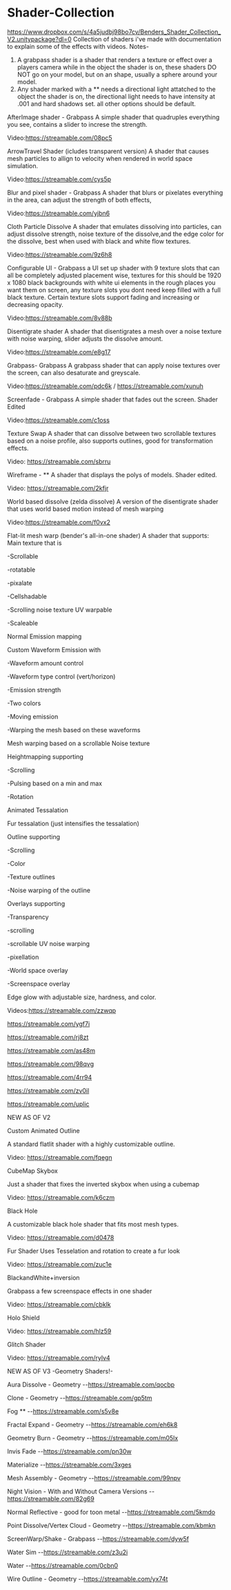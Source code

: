 # Shader-Collection
https://www.dropbox.com/s/4a5judbj98bo7cv/Benders_Shader_Collection_V2.unitypackage?dl=0
Collection of shaders i've made with documentation to explain some of the effects with videos.
Notes-
1) A grabpass shader is a shader that renders a texture or effect over a players camera while in the object the shader is on, these shaders DO NOT go on your model, but on an shape, usually a sphere around your model.
2) Any shader marked with a ** needs a directional light attatched to the object the shader is on, the directional light needs to have intensity at .001 and hard shadows set. all other options should be default.

AfterImage shader - Grabpass
A simple shader that quadruples everything you see, contains a slider to increse the strength.

Video:https://streamable.com/08pc5

ArrowTravel Shader (icludes transparent version)
A shader that causes mesh particles to allign to velocity when rendered in world space simulation.

Video:https://streamable.com/cys5p

Blur and pixel shader - Grabpass
A shader that blurs or pixelates everything in the area, can adjust the strength of both effects,

Video:https://streamable.com/yjbn6

Cloth Particle Dissolve
A shader that emulates dissolving into particles, can adjust dissolve strength, noise texture of the dissolve,and the edge color for the dissolve, best when used with black and white flow textures.

Video:https://streamable.com/9z6h8

Configurable UI - Grabpass
a UI set up shader with 9 texture slots that can all be completely adjusted placement wise, textures for this should be 1920 x 1080 black backgrounds with white ui elements in the rough places you want them on screen, any texture slots you dont need keep filled with a full black texture. Certain texture slots support fading and increasing or decreasing opacity.

Video:https://streamable.com/8v88b

Disentigrate shader
A shader that disentigrates a mesh over a noise texture with noise warping, slider adjusts the dissolve amount.

Video:https://streamable.com/e8g17

Grabpass- Grabpass
A grabpass shader that can apply noise textures over the screen, can also desaturate and greyscale.

Video:https://streamable.com/pdc6k / https://streamable.com/xunuh

Screenfade - Grabpass
A simple shader that fades out the screen. Shader Edited

Video:https://streamable.com/c1oss 

Texture Swap
A shader that can dissolve between two scrollable textures based on a noise profile, also supports outlines, good for transformation effects.

Video: https://streamable.com/sbrru

Wireframe - **
A shader that displays the polys of models. Shader edited.

Video: https://streamable.com/2kfjr

World based dissolve (zelda dissolve)
A version of the disentigrate shader that uses world based motion instead of mesh warping

Video:https://streamable.com/f0vx2

Flat-lit mesh warp (bender's all-in-one shader)
A shader that supports:
Main texture that is
 
 -Scrollable
 
 -rotatable
 
 -pixalate
 
 -Cellshadable
 
 -Scrolling noise texture UV warpable
 
 -Scaleable

Normal Emission mapping

Custom Waveform Emission with
 
 -Waveform amount control
 
 -Waveform type control (vert/horizon)
 
 -Emission strength
 
 -Two colors
 
 -Moving emission
 
 -Warping the mesh based on these waveforms

Mesh warping based on a scrollable Noise texture

Heightmapping supporting

-Scrolling

-Pulsing based on a min and max

-Rotation

Animated Tessalation

Fur tessalation (just intensifies the tessalation)

Outline supporting

-Scrolling

-Color

-Texture outlines

-Noise warping of the outline

Overlays supporting

-Transparency

-scrolling

-scrollable UV noise warping

-pixellation

-World space overlay

-Screenspace overlay

Edge glow with adjustable size, hardness, and color.

Videos:https://streamable.com/zzwqp

https://streamable.com/ygf7i

https://streamable.com/rj8zt

https://streamable.com/as48m

https://streamable.com/98qvg

https://streamable.com/4rr94

https://streamable.com/zv0il

https://streamable.com/uplic


NEW AS OF V2

Custom Animated Outline

A standard flatlit shader with a highly customizable outline.

Video: https://streamable.com/fqegn


CubeMap Skybox

Just a shader that fixes the inverted skybox when using a cubemap

Video: https://streamable.com/k6czm


Black Hole

A customizable black hole shader that fits most mesh types.

Video: https://streamable.com/d0478


Fur Shader
Uses Tesselation and rotation to create a fur look

Video: https://streamable.com/zuc1e


BlackandWhite+inversion

Grabpass a few screenspace effects in one shader

Video: https://streamable.com/cbklk


Holo Shield

Video: https://streamable.com/hlz59


Glitch Shader

Video: https://streamable.com/rylv4


NEW AS OF V3 -Geometry Shaders!-

Aura Dissolve - Geometry
--https://streamable.com/qocbp

Clone - Geometry
--https://streamable.com/gp5tm

Fog **
--https://streamable.com/s5v8e

Fractal Expand - Geometry
--https://streamable.com/eh6k8

Geometry Burn - Geometry
--https://streamable.com/m05lx

Invis Fade
--https://streamable.com/pn30w

Materialize
--https://streamable.com/3xges

Mesh Assembly - Geometry
--https://streamable.com/99npv

Night Vision - With and Without Camera Versions
--https://streamable.com/82g69

Normal Reflective - good for toon metal
--https://streamable.com/5kmdo

Point Dissolve/Vertex Cloud - Geometry
--https://streamable.com/kbmkn

ScreenWarp/Shake - Grabpass
--https://streamable.com/dyw5f

Water Sim
--https://streamable.com/z3u2i

Water
--https://streamable.com/0cbn0

Wire Outline - Geometry
--https://streamable.com/yx74t

